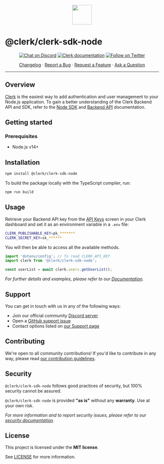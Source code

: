 <p align="center">
  <a href="https://clerk.com?utm_source=github&utm_medium=clerk_sdk_node" target="_blank" rel="noopener noreferrer">
    <img src="https://images.clerk.com/static/logo-light-mode-400x400.png" height="64">
  </a>
  <br />
</p>

# @clerk/clerk-sdk-node

<div align="center">

[![Chat on Discord](https://img.shields.io/discord/856971667393609759.svg?logo=discord)](https://discord.com/invite/b5rXHjAg7A)
[![Clerk documentation](https://img.shields.io/badge/documentation-clerk-green.svg)](https://clerk.com/docs?utm_source=github&utm_medium=clerk_sdk_node)
[![Follow on Twitter](https://img.shields.io/twitter/follow/ClerkDev?style=social)](https://twitter.com/intent/follow?screen_name=ClerkDev)

[Changelog](https://github.com/clerkinc/javascript/blob/main/packages/sdk-node/CHANGELOG.md)
·
[Report a Bug](https://github.com/clerkinc/javascript/issues/new?assignees=&labels=bug&template=bug_report.md&title=Bug%3A+)
·
[Request a Feature](https://github.com/clerkinc/javascript/issues/new?assignees=&labels=enhancement&template=feature_request.md&title=Feature%3A+)
·
[Ask a Question](https://github.com/clerkinc/javascript/issues/new?assignees=&labels=question&template=ask_a_question.md&title=Support%3A+)

</div>

---

## Overview

[Clerk](https://clerk.com?utm_source=github&utm_medium=clerk_sdk_node) is the easiest way to add authentication and user management to your Node.js application. To gain a better understanding of the Clerk Backend API and SDK, refer to
the <a href="https://clerk.com/docs/reference/node/getting-started?utm_source=github&utm_medium=clerk_sdk_node" target="_blank">Node SDK</a> and <a href="https://clerk.com/docs/reference/backend-api" target="_blank">Backend API</a> documentation.

## Getting started

### Prerequisites

- Node.js v14+

## Installation

```sh
npm install @clerk/clerk-sdk-node
```

To build the package locally with the TypeScript compiler, run:

```sh
npm run build
```

## Usage

Retrieve your Backend API key from the [API Keys](https://dashboard.clerk.com/last-active?path=api-keys) screen in your Clerk dashboard and set it as an environment variable in a `.env` file:

```sh
CLERK_PUBLISHABLE_KEY=pk_*******
CLERK_SECRET_KEY=sk_******
```

You will then be able to access all the available methods.

```js
import 'dotenv/config'; // To read CLERK_API_KEY
import clerk from '@clerk/clerk-sdk-node';

const userList = await clerk.users.getUserList();
```

_For further details and examples, please refer to our [Documentation](https://clerk.com/docs/reference/node/getting-started?utm_source=github&utm_medium=clerk_sdk_node)._

## Support

You can get in touch with us in any of the following ways:

- Join our official community [Discord server](https://clerk.com/discord)
- Open a [GitHub support issue](https://github.com/clerkinc/javascript/issues/new?assignees=&labels=question&template=ask_a_question.md&title=Support%3A+)
- Contact options listed on [our Support page](https://clerk.com/support?utm_source=github&utm_medium=clerk_sdk_node)

## Contributing

We're open to all community contributions! If you'd like to contribute in any way, please read [our contribution guidelines](https://github.com/clerkinc/javascript/blob/main/docs/CONTRIBUTING.md).

## Security

`@clerk/clerk-sdk-node` follows good practices of security, but 100% security cannot be assured.

`@clerk/clerk-sdk-node` is provided **"as is"** without any **warranty**. Use at your own risk.

_For more information and to report security issues, please refer to our [security documentation](https://github.com/clerkinc/javascript/blob/main/docs/SECURITY.md)._

## License

This project is licensed under the **MIT license**.

See [LICENSE](https://github.com/clerkinc/javascript/blob/main/packages/sdk-node/LICENSE) for more information.
